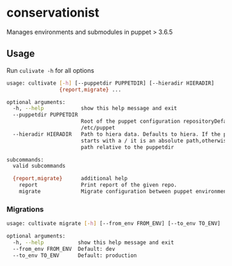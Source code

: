 conservationist
===============

Manages environments and submodules in puppet > 3.6.5

## Usage

Run `culivate -h` for all options

```bash
usage: cultivate [-h] [--puppetdir PUPPETDIR] [--hieradir HIERADIR]
                 {report,migrate} ...

optional arguments:
  -h, --help            show this help message and exit
  --puppetdir PUPPETDIR
                        Root of the puppet configuration repositoryDefaults to
                        /etc/puppet
  --hieradir HIERADIR   Path to hiera data. Defaults to hiera. If the path
                        starts with a / it is an absolute path,otherwise a
                        path relative to the puppetdir

subcommands:
  valid subcommands

  {report,migrate}      additional help
    report              Print report of the given repo.
    migrate             Migrate configuration between puppet environments.
```

### Migrations

```bash
usage: cultivate migrate [-h] [--from_env FROM_ENV] [--to_env TO_ENV]

optional arguments:
  -h, --help           show this help message and exit
  --from_env FROM_ENV  Default: dev
  --to_env TO_ENV      Default: production
```
